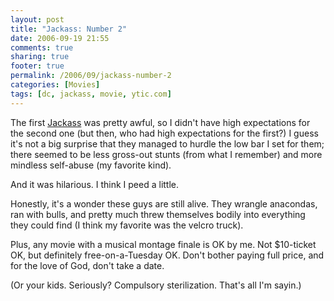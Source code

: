 ```yaml
---
layout: post
title: "Jackass: Number 2"
date: 2006-09-19 21:55
comments: true
sharing: true
footer: true
permalink: /2006/09/jackass-number-2
categories: [Movies]
tags: [dc, jackass, movie, ytic.com]
---
```

The first <a href="http://www.imdb.com/title/tt0322802/" target="_blank">Jackass</a> was pretty awful, so I didn't have high expectations for the second one (but then, who had high expectations for the first?)  I guess it's not a big surprise that they managed to hurdle the low bar I set for them; there seemed to be less gross-out stunts (from what I remember) and more mindless self-abuse (my favorite kind).

And it was hilarious.  I think I peed a little.

Honestly, it's a wonder these guys are still alive.  They wrangle anacondas, ran with bulls, and pretty much threw themselves bodily into everything they could find (I think my favorite was the velcro truck).

Plus, any movie with a musical montage finale is OK by me.  Not $10-ticket OK, but definitely free-on-a-Tuesday OK.  Don't bother paying full price, and for the love of God, don't take a date.

(Or your kids.  Seriously?  Compulsory sterilization.  That's all I'm sayin.)
